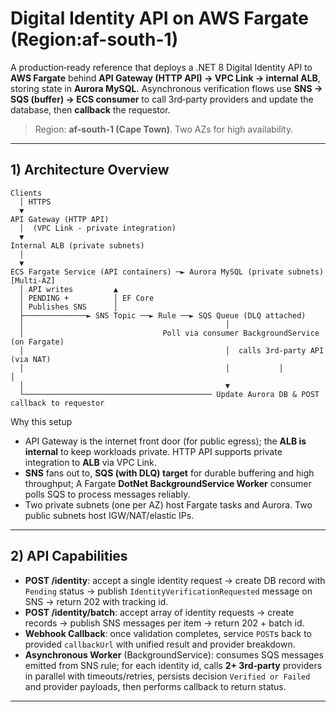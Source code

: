# Digital Identity API on AWS Fargate (Region:af-south-1)

A production‑ready reference that deploys a .NET 8 Digital Identity API to **AWS Fargate** behind **API Gateway (HTTP API) → VPC Link → internal ALB**, storing state in **Aurora MySQL**. Asynchronous verification flows use **SNS → SQS (buffer) → ECS consumer** to call 3rd‑party providers and update the database, then **callback** the requestor.

> Region: **af-south-1 (Cape Town)**. Two AZs for high availability.

---

## 1) Architecture Overview

```
Clients
  │ HTTPS
  ▼
API Gateway (HTTP API)
  │  (VPC Link - private integration)
  ▼
Internal ALB (private subnets)
  │
  ▼
ECS Fargate Service (API containers) ─► Aurora MySQL (private subnets)[Multi-AZ]
  │ API writes         ▲
  │ PENDING +          │ EF Core
  │ Publishes SNS      │
  ├──────────────► SNS Topic ──► Rule ──► SQS Queue (DLQ attached)
  │                                             │
  │                               Poll via consumer BackgroundService (on Fargate)
  │                                             │  calls 3rd‑party API (via NAT)
  │                                             │           │                                             │  
  │                                             ▼
  └────────────────────────────────────────── Update Aurora DB & POST callback to requestor
```

Why this setup
- API Gateway is the internet front door (for public egress); the **ALB is internal** to keep workloads private. HTTP API supports private integration to **ALB** via VPC Link.
- **SNS** fans out to, **SQS (with DLQ) target** for durable buffering and high throughput; A Fargate **DotNet BackgroundService Worker** consumer polls SQS to process messages reliably.
- Two private subnets (one per AZ) host Fargate tasks and Aurora. Two public subnets host IGW/NAT/elastic IPs.

---

## 2) API Capabilities

- **POST /identity**: accept a single identity request → create DB record with `Pending` status → publish `IdentityVerificationRequested` message on SNS → return 202 with tracking id.
- **POST /identity/batch**: accept array of identity requests → create records → publish SNS messages per item → return 202 + batch id.
- **Webhook Callback**: once validation completes, service `POST`s back to provided `callbackUrl` with unified result and provider breakdown.
- **Asynchronous Worker** (BackgroundService): consumes SQS messages emitted from SNS rule; for each identity id, calls **2+ 3rd‑party** providers in parallel with timeouts/retries, persists decision `Verified or Failed` and provider payloads, then performs callback to return status.

---
